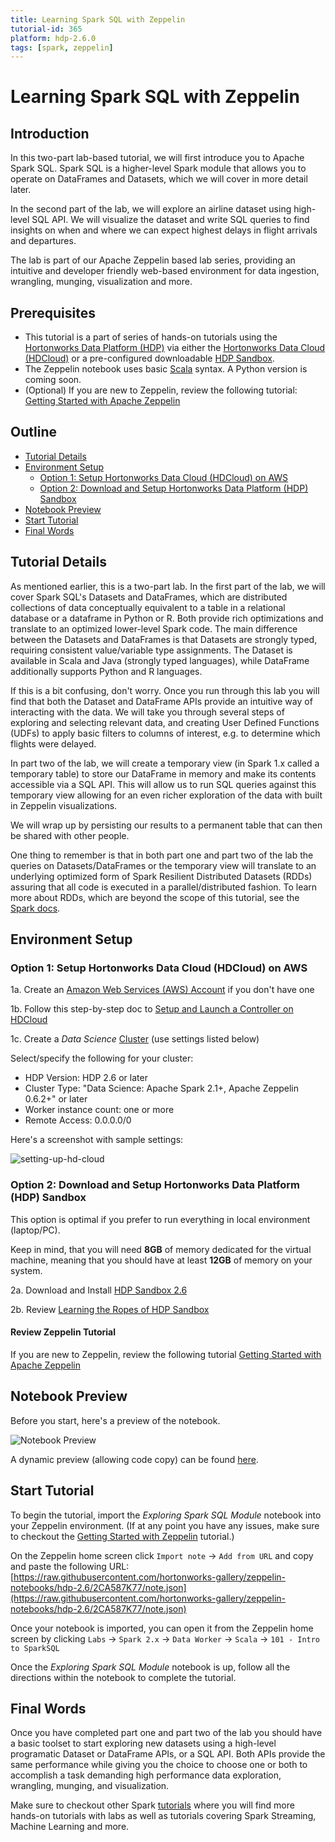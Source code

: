 ```yaml
---
title: Learning Spark SQL with Zeppelin
tutorial-id: 365
platform: hdp-2.6.0
tags: [spark, zeppelin]
---
```


# Learning Spark SQL with Zeppelin

## Introduction

In this two-part lab-based tutorial, we will first introduce you to Apache Spark SQL. Spark SQL is a higher-level Spark module that allows you to operate on DataFrames and Datasets, which we will cover in more detail later.

In the second part of the lab, we will explore an airline dataset using high-level SQL API. We will visualize the dataset and write SQL queries to find insights on when and where we can expect highest delays in flight arrivals and departures.

The lab is part of our Apache Zeppelin based lab series, providing an intuitive and developer friendly web-based environment for data ingestion, wrangling, munging, visualization and more.

## Prerequisites

-   This tutorial is a part of series of hands-on tutorials using the [Hortonworks Data Platform (HDP)](https://hortonworks.com/products/data-center/hdp/) via either the [Hortonworks Data Cloud (HDCloud)](https://hortonworks.com/products/cloud/aws/) or a pre-configured downloadable [HDP Sandbox](https://hortonworks.com/products/sandbox/).
-   The Zeppelin notebook uses basic [Scala](http://www.dhgarrette.com/nlpclass/scala/basics.html) syntax. A Python version is coming soon.
-   (Optional) If you are new to Zeppelin, review the following tutorial: [Getting Started with Apache Zeppelin](https://hortonworks.com/hadoop-tutorial/getting-started-apache-zeppelin/)

## Outline
-   [Tutorial Details](#tutorial-details)
-   [Environment Setup](#environment-setup)
    -   [Option 1: Setup Hortonworks Data Cloud (HDCloud) on AWS](#option-1-setup-hortonworks-data-cloud-hdcloud-on-aws)
    -   [Option 2: Download and Setup Hortonworks Data Platform (HDP) Sandbox](#option-2-download-and-setup-hortonworks-data-platform-hdp-sandbox)
-   [Notebook Preview](#notebook-preview)
-   [Start Tutorial](#start-tutorial)
-   [Final Words](#final-words)

## Tutorial Details

As mentioned earlier, this is a two-part lab. In the first part of the lab, we will cover Spark SQL's Datasets and DataFrames, which are distributed collections of data conceptually equivalent to a table in a relational database or a dataframe in Python or R. Both provide rich optimizations and translate to an optimized lower-level Spark code. The main difference between the Datasets and DataFrames is that Datasets are strongly typed, requiring consistent value/variable type assignments. The Dataset is available in Scala and Java (strongly typed languages), while DataFrame additionally supports Python and R languages.

If this is a bit confusing, don't worry. Once you run through this lab you will find that both the Dataset and DataFrame APIs provide an intuitive way of interacting with the data. We will take you through several steps of exploring and selecting relevant data, and creating User Defined Functions (UDFs) to apply basic filters to columns of interest, e.g. to determine which flights were delayed.

In part two of the lab, we will create a temporary view (in Spark 1.x called a temporary table) to store our DataFrame in memory and make its contents accessible via a SQL API. This will allow us to run SQL queries against this temporary view allowing for an even richer exploration of the data with built in Zeppelin visualizations.

We will wrap up by persisting our results to a permanent table that can then be shared with other people.

One thing to remember is that in both part one and part two of the lab the queries on Datasets/DataFrames or the temporary view will translate to an underlying optimized form of Spark Resilient Distributed Datasets (RDDs) assuring that all code is executed in a parallel/distributed fashion. To learn more about RDDs, which are beyond the scope of this tutorial, see the  [Spark docs](http://spark.apache.org/docs/latest/programming-guide.html#resilient-distributed-datasets-rdds).

## Environment Setup

### Option 1: Setup Hortonworks Data Cloud (HDCloud) on AWS

1a. Create an [Amazon Web Services (AWS) Account](https://aws.amazon.com/) if you don't have one

1b. Follow this step-by-step doc to [Setup and Launch a Controller on HDCloud](https://hortonworks.github.io/hdp-aws/launch/index.html)

1c. Create a *Data Science* [Cluster](https://hortonworks.github.io/hdp-aws/create/index.html) (use settings listed below)

Select/specify the following for your cluster:

-   HDP Version: HDP 2.6 or later
-   Cluster Type: "Data Science: Apache Spark 2.1+, Apache Zeppelin 0.6.2+" or later
-   Worker instance count: one or more
-   Remote Access: 0.0.0.0/0

Here's a screenshot with sample settings:

![setting-up-hd-cloud](assets/spinning-up-hdcloud-cluster.jpg)

### Option 2: Download and Setup Hortonworks Data Platform (HDP) Sandbox

This option is optimal if you prefer to run everything in local environment (laptop/PC).

Keep in mind, that you will need **8GB** of memory dedicated for the virtual machine, meaning that you should have at least **12GB** of memory on your system.

2a. Download and Install [HDP Sandbox 2.6](https://hortonworks.com/products/sandbox/)

2b. Review [Learning the Ropes of HDP Sandbox](https://hortonworks.com/hadoop-tutorial/learning-the-ropes-of-the-hortonworks-sandbox/)

#### Review Zeppelin Tutorial

If you are new to Zeppelin, review the following tutorial [Getting Started with Apache Zeppelin](https://github.com/hortonworks/tutorials/blob/hdp-2.5/tutorials/hortonworks/getting-started-with-apache-zeppelin/tutorial.md)

## Notebook Preview

Before you start, here's a preview of the notebook.

![Notebook Preview](assets/large-notebook-preview.jpg)

A dynamic preview (allowing code copy) can be found [here](https://www.zeppelinhub.com/viewer/notebooks/aHR0cHM6Ly9yYXcuZ2l0aHVidXNlcmNvbnRlbnQuY29tL2hvcnRvbndvcmtzLWdhbGxlcnkvemVwcGVsaW4tbm90ZWJvb2tzL2hkcC0yLjYvMkNBNTg3Szc3L25vdGUuanNvbg).

## Start Tutorial

To begin the tutorial, import the *Exploring Spark SQL Module* notebook into your Zeppelin environment. (If at any point you have any issues, make sure to checkout the [Getting Started with Zeppelin](https://hortonworks.com/hadoop-tutorial/getting-started-apache-zeppelin/) tutorial.)

On the Zeppelin home screen click `Import note` -> `Add from URL` and copy and paste the following URL: [https://raw.githubusercontent.com/hortonworks-gallery/zeppelin-notebooks/hdp-2.6/2CA587K77/note.json](https://raw.githubusercontent.com/hortonworks-gallery/zeppelin-notebooks/hdp-2.6/2CA587K77/note.json)

Once your notebook is imported, you can open it from the Zeppelin home screen by clicking
`Labs` -> `Spark 2.x` -> `Data Worker` -> `Scala` -> `101 - Intro to SparkSQL`

 Once the *Exploring Spark SQL Module* notebook is up, follow all the directions within the notebook to complete the tutorial.

## Final Words

Once you have completed part one and part two of the lab you should have a basic toolset to start exploring new datasets using a high-level  programatic Dataset or DataFrame APIs, or a SQL API. Both APIs provide the same performance while giving you the choice to choose one or both to accomplish a task demanding high performance data exploration, wrangling, munging, and visualization.

Make sure to checkout other Spark [tutorials](https://hortonworks.com/tutorials/) where you will find more hands-on tutorials with labs as well as tutorials covering Spark Streaming, Machine Learning and more.
